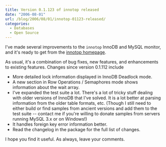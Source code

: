 ```yaml
---
title: Version 0.1.123 of innotop released
date: "2006-08-01"
url: /blog/2006/08/01/innotop-01123-released/
categories:
  - Databases
  - Open Source
---
```

I've made several improvements to the `innotop` InnoDB and MySQL monitor, and it's ready to get from the [innotop homepage][1].

As usual, it's a combination of bug fixes, new features, and enhancements to existing features. Changes since version 0.1.112 include

*   More detailed lock information displayed in InnoDB Deadlock mode.
*   A new section in Row Operations / Semaphores mode shows information about the wait array.
*   I've expanded the test suite a lot. There's a lot of tricky stuff dealing with older versions of InnoDB that I've solved. It is a lot better at parsing information from the older table formats, etc. (Though I still need to either build or find samples from ancient versions and add them to the test suite -- contact me if you're willing to donate samples from servers running MySQL 3.x or on Windows!)
*   It handles foreign key error information better.
*   Read the changelog in the package for the full list of changes.

I hope you find it useful. As always, leave your comments.

 [1]: http://www.xaprb.com/innotop/
